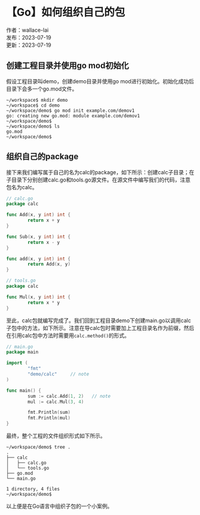 # 【Go】如何组织自己的包

作者：wallace-lai</br>
发布：2023-07-19</br>
更新：2023-07-19</br>

## 创建工程目录并使用go mod初始化
假设工程目录叫demo，创建demo目录并使用go mod进行初始化。初始化成功后目录下会多一个go.mod文件。

```shell
~/workspace$ mkdir demo
~/workspace$ cd demo
~/workspace/demo$ go mod init example.com/demov1
go: creating new go.mod: module example.com/demov1
~/workspace/demo$ 
~/workspace/demo$ ls
go.mod
~/workspace/demo$ 
```

## 组织自己的package
接下来我们编写属于自己的名为calc的package，如下所示：创建calc子目录；在子目录下分别创建calc.go和tools.go源文件。在源文件中编写我们的代码，注意包名为calc。

```go
// calc.go
package calc

func Add(x, y int) int {
        return x + y
}

func Sub(x, y int) int {
        return x - y
}

func add(x, y int) int {
        return Add(x, y)
}
```

```go
// tools.go
package calc

func Mul(x, y int) int {
        return x * y
}
```

至此，calc包就编写完成了。我们回到工程目录demo下创建main.go以调用calc子包中的方法，如下所示。注意在导calc包时需要加上工程目录名作为前缀，然后在引用calc包中方法时需要用`calc.method()`的形式。
```go
// main.go
package main

import (
        "fmt"
        "demo/calc"     // note
)

func main() {
        sum := calc.Add(1, 2)   // note
        mul := calc.Mul(3, 4)

        fmt.Println(sum)
        fmt.Println(mul)
}
```

最终，整个工程的文件组织形式如下所示。

```shell
~/workspace/demo$ tree .
.
├── calc
│   ├── calc.go
│   └── tools.go
├── go.mod
└── main.go

1 directory, 4 files
~/workspace/demo$ 
```

以上便是在Go语言中组织子包的一个小案例。